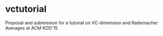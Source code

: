 # vctutorial
Proposal and submission for a tutorial on VC-dimension and Rademacher Averages at ACM KDD'15
